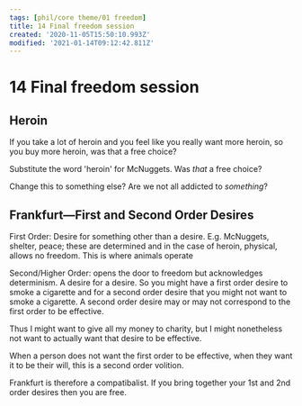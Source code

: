 ```yaml
---
tags: [phil/core theme/01 freedom]
title: 14 Final freedom session
created: '2020-11-05T15:50:10.993Z'
modified: '2021-01-14T09:12:42.811Z'
---
```


# 14 Final freedom session
## Heroin
If you take a lot of heroin and you feel like you really want more heroin, so you buy more heroin, was that a free choice?

Substitute the word 'heroin' for McNuggets. Was *that* a free choice?

Change this to something else? Are we not all addicted to *something*?

## Frankfurt—First and Second Order Desires

First Order: Desire for something other than a desire. E.g. McNuggets, shelter, peace; these are determined and in the case of heroin, physical, allows no freedom. This is where animals operate

Second/Higher Order: opens the door to freedom but acknowledges determinism. A desire for a desire. So you might have a first order desire to smoke a cigarette  and for a second order desire that you might not want to smoke a cigarette. A second order desire may or may not correspond to the first order to be effective.

Thus I might want to give all my money to charity, but I might nonetheless not want to actually want that desire to be effective.

When a person does not want the first order to be effective, when they want it to be their will, this is a second order volition.

Frankfurt is therefore a compatibalist. If you bring together your 1st and 2nd order desires then you are free.

